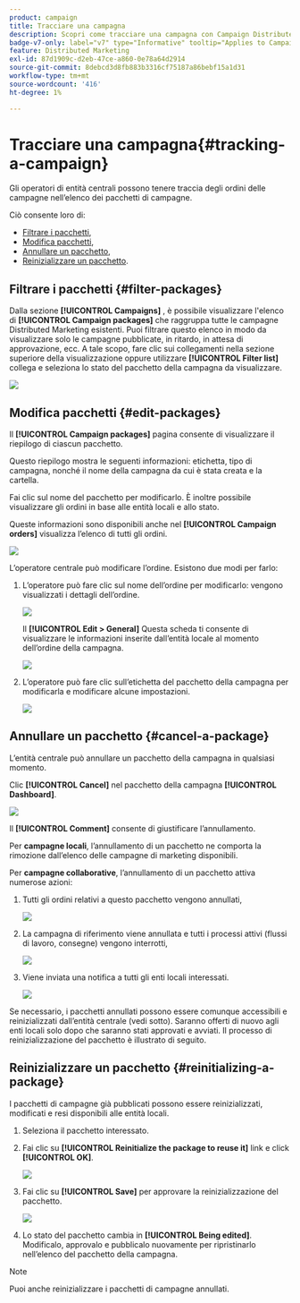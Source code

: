 ```yaml
---
product: campaign
title: Tracciare una campagna
description: Scopri come tracciare una campagna con Campaign Distributed Marketing
badge-v7-only: label="v7" type="Informative" tooltip="Applies to Campaign Classic v7 only"
feature: Distributed Marketing
exl-id: 87d1909c-d2eb-47ce-a860-0e78a64d2914
source-git-commit: 8debcd3d8fb883b3316cf75187a86bebf15a1d31
workflow-type: tm+mt
source-wordcount: '416'
ht-degree: 1%

---
```


# Tracciare una campagna{#tracking-a-campaign}



Gli operatori di entità centrali possono tenere traccia degli ordini delle campagne nell’elenco dei pacchetti di campagne.

Ciò consente loro di:

* [Filtrare i pacchetti](#filter-packages),
* [Modifica pacchetti](#edit-packages),
* [Annullare un pacchetto](#cancel-a-package),
* [Reinizializzare un pacchetto](#reinitializing-a-package).

## Filtrare i pacchetti {#filter-packages}

Dalla sezione **[!UICONTROL Campaigns]** , è possibile visualizzare l&#39;elenco di **[!UICONTROL Campaign packages]** che raggruppa tutte le campagne Distributed Marketing esistenti. Puoi filtrare questo elenco in modo da visualizzare solo le campagne pubblicate, in ritardo, in attesa di approvazione, ecc. A tale scopo, fare clic sui collegamenti nella sezione superiore della visualizzazione oppure utilizzare **[!UICONTROL Filter list]** collega e seleziona lo stato del pacchetto della campagna da visualizzare.

![](assets/mkg_dist_catalog_filter.png)

## Modifica pacchetti {#edit-packages}

Il **[!UICONTROL Campaign packages]** pagina consente di visualizzare il riepilogo di ciascun pacchetto.

Questo riepilogo mostra le seguenti informazioni: etichetta, tipo di campagna, nonché il nome della campagna da cui è stata creata e la cartella.

Fai clic sul nome del pacchetto per modificarlo. È inoltre possibile visualizzare gli ordini in base alle entità locali e allo stato.

Queste informazioni sono disponibili anche nel **[!UICONTROL Campaign orders]** visualizza l’elenco di tutti gli ordini.

![](assets/mkg_dist_catalog_op_command_details.png)

L’operatore centrale può modificare l’ordine. Esistono due modi per farlo:

1. L’operatore può fare clic sul nome dell’ordine per modificarlo: vengono visualizzati i dettagli dell’ordine.

   ![](assets/mkg_dist_catalog_op_command_edit1.png)

   Il **[!UICONTROL Edit > General]** Questa scheda ti consente di visualizzare le informazioni inserite dall’entità locale al momento dell’ordine della campagna.

   ![](assets/mkg_dist_catalog_op_command_edit1a.png)

1. L’operatore può fare clic sull’etichetta del pacchetto della campagna per modificarla e modificare alcune impostazioni.

   ![](assets/mkg_dist_catalog_op_command_edit2.png)

## Annullare un pacchetto {#cancel-a-package}

L’entità centrale può annullare un pacchetto della campagna in qualsiasi momento.

Clic **[!UICONTROL Cancel]** nel pacchetto della campagna **[!UICONTROL Dashboard]**.

![](assets/mkg_dist_cancel_op_from_dashboard.png)

Il **[!UICONTROL Comment]** consente di giustificare l’annullamento.

Per **campagne locali**, l’annullamento di un pacchetto ne comporta la rimozione dall’elenco delle campagne di marketing disponibili.

Per **campagne collaborative**, l’annullamento di un pacchetto attiva numerose azioni:

1. Tutti gli ordini relativi a questo pacchetto vengono annullati,

   ![](assets/mkg_dist_mutual_op_cancelled.png)

1. La campagna di riferimento viene annullata e tutti i processi attivi (flussi di lavoro, consegne) vengono interrotti,

   ![](assets/mkg_dist_mutual_op_cancelled1.png)

1. Viene inviata una notifica a tutti gli enti locali interessati.

   ![](assets/mkg_dist_mutual_op_cancelled2.png)

Se necessario, i pacchetti annullati possono essere comunque accessibili e reinizializzati dall’entità centrale (vedi sotto). Saranno offerti di nuovo agli enti locali solo dopo che saranno stati approvati e avviati. Il processo di reinizializzazione del pacchetto è illustrato di seguito.

## Reinizializzare un pacchetto {#reinitializing-a-package}

I pacchetti di campagne già pubblicati possono essere reinizializzati, modificati e resi disponibili alle entità locali.

1. Seleziona il pacchetto interessato.
1. Fai clic su **[!UICONTROL Reinitialize the package to reuse it]** link e click **[!UICONTROL OK]**.

   ![](assets/mkg_dist_mutual_op_reinit.png)

1. Fai clic su **[!UICONTROL Save]** per approvare la reinizializzazione del pacchetto.

   ![](assets/mkg_dist_mutual_op_reinit2.png)

1. Lo stato del pacchetto cambia in **[!UICONTROL Being edited]**. Modificalo, approvalo e pubblicalo nuovamente per ripristinarlo nell’elenco del pacchetto della campagna.

>[!NOTE]
>
>Puoi anche reinizializzare i pacchetti di campagne annullati.
